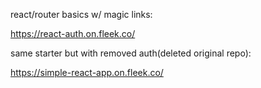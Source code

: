 react/router basics w/ magic links:

https://react-auth.on.fleek.co/

same starter but with removed auth(deleted original repo):

https://simple-react-app.on.fleek.co/
